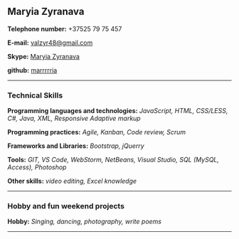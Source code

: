 ## Maryia Zyranava
**Telephone number:** +37525 79 75 457  

**E-mail:** valzyr48@gmail.com	  

**Skype:** [Maryia Zyranava](https://join.skype.com/invite/htFN8oaSZPaY)  

**github:** [marrrrria](https://github.com/marrrrria/)  
* * * 

### Technical Skills
**Programming languages and technologies:** *JavaScript, HTML, CSS/LESS, C#, Java, XML, Responsive Adaptive markup*  

**Programming practices:** *Agile, Kanban, Code review, Scrum*  

**Frameworks and Libraries:** *Bootstrap, jQuerry*  

**Tools:** *GIT, VS Code,  WebStorm, NetBeans, Visual Studio, SQL (MySQL, Access), Photoshop*  

**Other skills:** *video editing, Excel knowledge*  

* * *  

### Hobby and fun weekend projects
**Hobby:** *Singing, dancing, photography, write poems*

* * *



